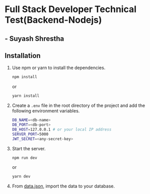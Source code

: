# Full Stack Developer Technical Test(Backend-Nodejs)

## - Suyash Shrestha

## Installation

1. Use npm or yarn to install the dependencies.

   ```bash
   npm install
   ```

   or

   ```bash
   yarn install
   ```

2. Create a `.env` file in the root directory of the project and add the following environment variables.

   ```bash
   DB_NAME=<db-name>
   DB_PORT=<db-port>
   DB_HOST=127.0.0.1 # or your local IP address
   SERVER_PORT=5000
   JWT_SECRET=<any-secret-key>
   ```

3. Start the server.

   ```bash
   npm run dev
   ```

   or

   ```bash
   yarn dev
   ```

4. From [data.json](../data.json), import the data to your database.
